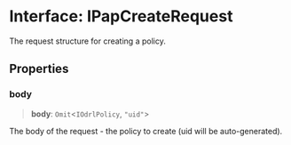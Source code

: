 # Interface: IPapCreateRequest

The request structure for creating a policy.

## Properties

### body

> **body**: `Omit`\<`IOdrlPolicy`, `"uid"`\>

The body of the request - the policy to create (uid will be auto-generated).
